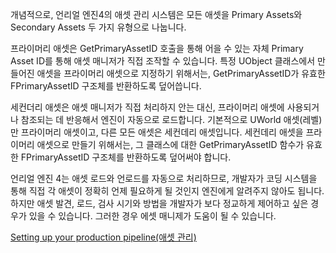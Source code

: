 개념적으로, 언리얼 엔진4의 애셋 관리 시스템은 모든 애셋을 Primary Assets와 Secondary Assets 두 가지 유형으로 나눕니다.

프라이머리 애셋은 GetPrimaryAssetID 호출을 통해 어을 수 있는 자체 Primary Asset ID를 통해 애셋 매니저가 직접 조작할 수 있습니다. 특정 UObject 클래스에서 만들어진 애셋을 프라이머리 애셋으로 지정하기 위해서는, GetPrimaryAssetID가 유효한 FPrimaryAssetID 구조체를 반환하도록 덮어씁니다.

세컨더리 애셋은 애셋 매니저가 직접 처리하지 안는 대신, 프라이머리 애셋에 사용되거나 참조되는 데 반응해서 엔진이 자동으로 로드합니다. 기본적으로 UWorld 애셋(레벨)만 프라이머리 애셋이고, 다른 모든 애셋은 세컨데리 애셋입니다. 세컨데리 애셋을 프라이머리 애셋으로 만들기 위해서는, 그 클래스에 대한 GetPrimaryAssetID 함수가 유효한 FPrimaryAssetID 구조체를 반환하도록 덮어써야 합니다.


언리얼 엔진 4는 애셋 로드와 언로드를 자동으로 처리하므로, 개발자가 코딩 시스템을 통해 직접 각 애셋이 정확히 언제 필요하게 될 것인지 엔진에게 알려주지 않아도 됩니다. 하지만 애셋 발견, 로드, 검사 시기와 방법을 개발자가 보다 정교하게 제어하고 싶은 경우가 있을 수 있습니다. 그러한 경우 에셋 매니제가 도움이 될 수 있습니다.

[Setting up your production pipeline(애셋 관리)](https://docs.unrealengine.com/4.26/ko/ProductionPipelines/AssetManagement/)